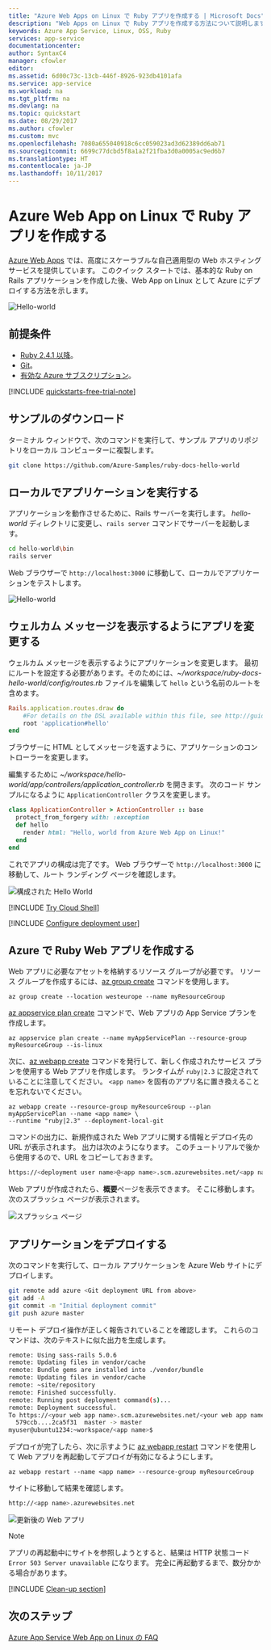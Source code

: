 ```yaml
---
title: "Azure Web Apps on Linux で Ruby アプリを作成する | Microsoft Docs"
description: "Web Apps on Linux で Ruby アプリを作成する方法について説明します。"
keywords: Azure App Service, Linux, OSS, Ruby
services: app-service
documentationcenter: 
author: SyntaxC4
manager: cfowler
editor: 
ms.assetid: 6d00c73c-13cb-446f-8926-923db4101afa
ms.service: app-service
ms.workload: na
ms.tgt_pltfrm: na
ms.devlang: na
ms.topic: quickstart
ms.date: 08/29/2017
ms.author: cfowler
ms.custom: mvc
ms.openlocfilehash: 7080a655040918c6cc059023ad3d62389dd6ab71
ms.sourcegitcommit: 6699c77dcbd5f8a1a2f21fba3d0a0005ac9ed6b7
ms.translationtype: HT
ms.contentlocale: ja-JP
ms.lasthandoff: 10/11/2017
---
```

# <a name="create-a-ruby-app-with-web-apps-on-linux"></a>Azure Web App on Linux で Ruby アプリを作成する

[Azure Web Apps](../app-service-web-overview.md) では、高度にスケーラブルな自己適用型の Web ホスティング サービスを提供しています。 このクイック スタートでは、基本的な Ruby on Rails アプリケーションを作成した後、Web App on Linux として Azure にデプロイする方法を示します。

![Hello-world](./media/quickstart-ruby/hello-world-updated.png)

## <a name="prerequisites"></a>前提条件

* [Ruby 2.4.1 以降](https://www.ruby-lang.org/en/documentation/installation/#rubyinstaller)。
* [Git](https://git-scm.com/downloads)。
* [有効な Azure サブスクリプション](https://azure.microsoft.com/pricing/free-trial/)。

[!INCLUDE [quickstarts-free-trial-note](../../../includes/quickstarts-free-trial-note.md)]

## <a name="download-the-sample"></a>サンプルのダウンロード

ターミナル ウィンドウで、次のコマンドを実行して、サンプル アプリのリポジトリをローカル コンピューターに複製します。

```bash
git clone https://github.com/Azure-Samples/ruby-docs-hello-world
```

## <a name="run-the-application-locally"></a>ローカルでアプリケーションを実行する

アプリケーションを動作させるために、Rails サーバーを実行します。 *hello-world* ディレクトリに変更し、`rails server` コマンドでサーバーを起動します。

```bash
cd hello-world\bin
rails server
```

Web ブラウザーで `http://localhost:3000` に移動して、ローカルでアプリケーションをテストします。

![Hello-world](./media/quickstart-ruby/hello-world.png)

## <a name="modify-app-to-display-welcome-message"></a>ウェルカム メッセージを表示するようにアプリを変更する

ウェルカム メッセージを表示するようにアプリケーションを変更します。 最初にルートを設定する必要があります。そのためには、*~/workspace/ruby-docs-hello-world/config/routes.rb* ファイルを編集して `hello` という名前のルートを含めます。
    
  ```ruby
  Rails.application.routes.draw do
      #For details on the DSL available within this file, see http://guides.rubyonrails.org/routing.html
      root 'application#hello'
  end
  ```

ブラウザーに HTML としてメッセージを返すように、アプリケーションのコントローラーを変更します。 

編集するために *~/workspace/hello-world/app/controllers/application_controller.rb* を開きます。 次のコード サンプルになるように `ApplicationController` クラスを変更します。

  ```ruby
  class ApplicationController > ActionController :: base
    protect_from_forgery with: :exception
    def hello
      render html: "Hello, world from Azure Web App on Linux!"
    end
  end
  ```

これでアプリの構成は完了です。 Web ブラウザーで `http://localhost:3000` に移動して、ルート ランディング ページを確認します。

![構成された Hello World](./media/quickstart-ruby/hello-world-configured.png)

[!INCLUDE [Try Cloud Shell](../../../includes/cloud-shell-try-it.md)]

[!INCLUDE [Configure deployment user](../../../includes/configure-deployment-user.md)]

## <a name="create-a-ruby-web-app-on-azure"></a>Azure で Ruby Web アプリを作成する

Web アプリに必要なアセットを格納するリソース グループが必要です。 リソース グループを作成するには、[az group create]() コマンドを使用します。

```azurecli-interactive
az group create --location westeurope --name myResourceGroup
```

[az appservice plan create](https://docs.microsoft.com/cli/azure/appservice/plan#az_appservice_plan_create) コマンドで、Web アプリの App Service プランを作成します。

```azurecli-interactive
az appservice plan create --name myAppServicePlan --resource-group myResourceGroup --is-linux
```

次に、[az webapp create](https://docs.microsoft.com/cli/azure/webapp) コマンドを発行して、新しく作成されたサービス プランを使用する Web アプリを作成します。 ランタイムが `ruby|2.3` に設定されていることに注意してください。 `<app name>` を固有のアプリ名に置き換えることを忘れないでください。

```azurecli-interactive
az webapp create --resource-group myResourceGroup --plan myAppServicePlan --name <app name> \
--runtime "ruby|2.3" --deployment-local-git
```

コマンドの出力に、新規作成された Web アプリに関する情報とデプロイ先の URL が表示されます。 出力は次のようになります。 このチュートリアルで後から使用するので、URL をコピーしておきます。

```bash
https://<deployment user name>@<app name>.scm.azurewebsites.net/<app name>.git
```

Web アプリが作成されたら、**概要**ページを表示できます。 そこに移動します。 次のスプラッシュ ページが表示されます。

![スプラッシュ ページ](./media/quickstart-ruby/splash-page.png)


## <a name="deploy-your-application"></a>アプリケーションをデプロイする

次のコマンドを実行して、ローカル アプリケーションを Azure Web サイトにデプロイします。

```bash
git remote add azure <Git deployment URL from above>
git add -A
git commit -m "Initial deployment commit"
git push azure master
```

リモート デプロイ操作が正しく報告されていることを確認します。 これらのコマンドは、次のテキストに似た出力を生成します。

```bash
remote: Using sass-rails 5.0.6
remote: Updating files in vendor/cache
remote: Bundle gems are installed into ./vendor/bundle
remote: Updating files in vendor/cache
remote: ~site/repository
remote: Finished successfully.
remote: Running post deployment command(s)...
remote: Deployment successful.
To https://<your web app name>.scm.azurewebsites.net/<your web app name>.git
  579ccb....2ca5f31  master -> master
myuser@ubuntu1234:~workspace/<app name>$
```

デプロイが完了したら、次に示すように [az webapp restart](https://docs.microsoft.com/cli/azure/webapp#az_webapp_restart) コマンドを使用して Web アプリを再起動してデプロイが有効になるようにします。

```azurecli-interactive
az webapp restart --name <app name> --resource-group myResourceGroup
```

サイトに移動して結果を確認します。

```bash
http://<app name>.azurewebsites.net
```

![更新後の Web アプリ](./media/quickstart-ruby/hello-world-updated.png)

> [!NOTE]
> アプリの再起動中にサイトを参照しようとすると、結果は HTTP 状態コード `Error 503 Server unavailable` になります。 完全に再起動するまで、数分かかる場合があります。
>

[!INCLUDE [Clean-up section](../../../includes/cli-script-clean-up.md)]

## <a name="next-steps"></a>次のステップ

[Azure App Service Web App on Linux の FAQ](app-service-linux-faq.md)
